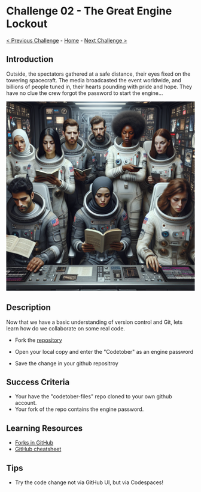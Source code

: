 # Challenge 02 - The Great Engine Lockout 

[< Previous Challenge](Challenge-01.md) - [Home](../README.md) - [Next Challenge >](Challenge-03.md)

## Introduction

Outside, the spectators gathered at a safe distance, their eyes fixed on the towering spacecraft. The media broadcasted the event worldwide, and billions of people tuned in, their hearts pounding with pride and hope.
They have no clue the crew forgot the password to start the engine...

  <img src="images/spaceshipcrew.png" width="512"/>

## Description

Now that we have a basic understanding of version control and Git, lets learn how do we collaborate on some real code.

- Fork the [repository](https://github.com/dtyryshkin7/codetober-files)

- Open your local copy and enter the "Codetober" as an engine password

- Save the change in your github repositroy

## Success Criteria

- Your have the "codetober-files" repo cloned to your own github account.
- Your fork of the repo contains the engine password.

## Learning Resources

- [Forks in GitHub](https://docs.github.com/en/pull-requests/collaborating-with-pull-requests/working-with-forks/fork-a-repo)
- [GitHub cheatsheet](https://training.github.com/downloads/github-git-cheat-sheet.pdf)

## Tips

- Try the code change not via GitHub UI, but via Codespaces!

